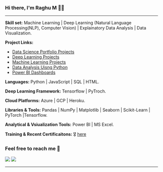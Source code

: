 ### Hi there, I'm Raghu M 🌱🔭

<hr>

**Skill set:**  Machine Learning | Deep Learning (Natural Language Processing(NLP), Computer Vision) | Explainatory Data Analysis | Data Visualization.

**Project Links:** 
 - [Data Science Portfolio Projects](https://github.com/Raghu-murugankutty/Data-Science-Portfolio-Projects/blob/main/README.md) <br>
 - [Deep Learning Projects](https://github.com/Raghu-murugankutty/Deep-Learning-)
 - [Machine Learning Projects](https://github.com/Raghu-murugankutty/Machine-Learning-Projects-With-Python)
 - [Data Analysis Uisng Python](https://github.com/Raghu-murugankutty/Data-Analysis-using-python)
 - [Power BI Dashboards](https://github.com/Raghu-murugankutty/Power-BI-Projects)

**Languages:**  Python | JavaScript | SQL | HTML.

**Deep Learning Framework:** Tensorflow | PyTroch.

**Cloud Platforms:**  Azure | GCP | Heroku.

**Libraries & Tools:**  Pandas | NumPy | Matplotlib | Seaborn | Scikit-Learn | PyTorch |Tensorflow.

**Analytical & Vsiualization Tools:** Power BI | MS Excel.


**Training & Recent Certificaitons:**  :medal_military: [here](https://github.com/Raghu-murugankutty/Certificates)


### Feel free to reach me 📱

[<img target="_blank" src="https://img.icons8.com/cotton/64/000000/whatsapp--v4.png"/>](https://wa.me/919846361426) 
[<img target="_blank" src="https://img.icons8.com/doodle/64/000000/linkedin-circled.png"/>](https://www.linkedin.com/in/raghumurugankutty/) 

<hr>


<!--
**Raghu-murugankutty/Raghu-murugankutty** is a ✨ _special_ ✨ repository because its `README.md` (this file) appears on your GitHub profile.


